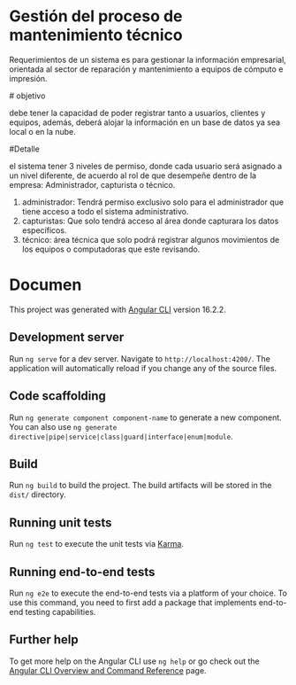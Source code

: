 # Gestión del proceso de mantenimiento técnico
<p>
Requerimientos de un sistema es para gestionar la información empresarial, orientada al sector de reparación y mantenimiento a equipos de cómputo e impresión.
</p>
# objetivo
<p>
debe tener la capacidad de poder  registrar tanto a usuarios, clientes y equipos, además, deberá alojar la información en un base de datos ya sea local o en la nube.
</p>
#Detalle
<p>
el sistema tener 3 niveles de permiso, donde cada usuario será asignado a un nivel diferente, de acuerdo al rol de que desempeñe dentro de la empresa: Administrador, capturista o técnico.
</p>
<ol>
  <li>administrador: Tendrá permiso exclusivo solo para el administrador que tiene acceso  a todo el sistema administrativo.</li>
  <li>capturistas: Que solo tendrá acceso al área donde capturara los datos específicos.</li>
  <li>técnico: área técnica que solo podrá registrar algunos movimientos de los equipos o computadoras que este revisando.</li>
</ol>



# Documen

This project was generated with [Angular CLI](https://github.com/angular/angular-cli) version 16.2.2.

## Development server

Run `ng serve` for a dev server. Navigate to `http://localhost:4200/`. The application will automatically reload if you change any of the source files.

## Code scaffolding

Run `ng generate component component-name` to generate a new component. You can also use `ng generate directive|pipe|service|class|guard|interface|enum|module`.

## Build

Run `ng build` to build the project. The build artifacts will be stored in the `dist/` directory.

## Running unit tests

Run `ng test` to execute the unit tests via [Karma](https://karma-runner.github.io).

## Running end-to-end tests

Run `ng e2e` to execute the end-to-end tests via a platform of your choice. To use this command, you need to first add a package that implements end-to-end testing capabilities.

## Further help

To get more help on the Angular CLI use `ng help` or go check out the [Angular CLI Overview and Command Reference](https://angular.io/cli) page.
